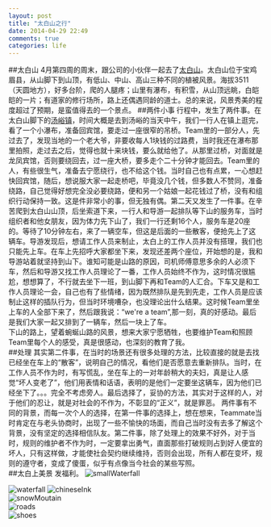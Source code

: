 ```yaml
---
layout: post
title: "太白山之行"
date: 2014-04-29 22:49
comments: true
categories: life
---
```

##太白山
4月第四周的周末，跟公司的小伙伴一起去了[太白山](http://baike.baidu.com/view/2156.htm?fr=wordsearch)。太白山位于宝鸡眉县，从山脚下到山顶，有低山、中山、高山三种不同的植被风景。海拔3511（天圆地方），好多台阶，爬的人腿疼；山里有瀑布，有积雪，从山顶远眺，白皑皑的一片；有道家的修行场所，路上还偶遇同龄的道士。总的来说，风景秀美的程度超过了预期，是蛮值得去的一个景点。 
##两件小事 
行程中，发生了两件事。在太白山脚下的[汤峪镇](http://baike.baidu.com/subview/1071930/9210654.htm?fromId=1071930&from=rdtself&fr=wordsearch)，时间大概是去到汤峪的当天中午，我们一行人在镇上逛完，看了一个小瀑布，准备回宾馆，要走过一座很窄的吊桥。Team里的一部分人，先过去了，发现当地的一个老大爷，非要收每人1块钱的过路费，当时我还在瀑布那里拍照，走过去之后，觉得也就十来块钱，要么就给他了。从那里过桥，对面就是龙凤宾馆，否则要绕回去，过一座大桥，要多走个二十分钟才能回去。Team里的人，有些很生气，准备去宁愿绕行，也不给这个钱。当时自己也有点累，一心想赶快回宾馆，随后，想说服大家一起走桥吧，毕竟没几个钱，但多数人不赞同，准备绕路，自己觉得好想完全没必要绕路，便和另一个姑娘一起花钱过了桥，没有和组织行动保持一致。这是件非常小的事，但无独有偶。第二天又发生了一件事。在辛苦爬到太白山山顶，后坐索道下来，一行人和导游一起排队等下山的服务车，当时组织者和他女朋友，因为体力先下山了，我们一行还剩16个人，服务车是20座的。等待了10分钟左右，来了一辆空车，但这是后面的一些散客，便抢先上了这辆车。导游发现后，想请工作人员来制止，太白上的工作人员并没有搭理，我们也只能先上车。在车上先招呼大家都坐下来，发现还差两个座位，开始想的是，我和导游站着就坚持到山下。谁知可能是山路的原因，司机师傅意思多余的人必须下车，然后和导游又找工作人员理论了一番，工作人员始终不作为，这时情况很尴尬，想想算了，不行就去坐下一班，到山脚下再和Team的人汇合。下车又是和工作人员理论一会，自己也有了些情绪，因为既然排队是先到先走，工作人员是应该制止这样的插队行为，但当时环境嘈杂，也没理论出什么结果。这时候Team里坐上车的人全部下来了，然后跟我说：“we're a team”,那一刻，真的好感动。最后是我们大家一起又排到了一辆车，然后一块上了车。  
下山的路上，望着蜿蜒山路的风景，想来大家宁愿牺牲，也要维护Team和照顾Team里每个人的感受，真是很感动，也深刻的教育了我。  
##处理
其实第二件事，在当时的场景还有很多处理的方法，比较直接的就是去找已经坐在车上的“散客”，说明自己的情况，看他们是否愿意去重新排队。当时，在工作人员不作为时，有写慌乱，坐在车上的一对年龄稍大的夫妇，真是让人感觉“坏人变老了”，他们用表情和话语，表明的是他们一定要坐这辆车，因为他们已经坐下了。。。完全不考虑旁人。最后选择了，妥协的方法，其实对于这样的人，对于他们的忍让，就是对社会的不作为，不彰显的“正义”，就是罪恶。
两件事有不同的背景，而每一次个人的选择，在第一件事的选择上，想在想来，Teammate当时肯定在与老头协商时，出现了一些不愉快的场面，而自己当时没有去多了解这个背景，没有坚定的选择相信队友。第二件事，除了处理上的效果不好外，对于当时，规则的维护者不作为时，一定要拿出勇气，直面那些打破规则占到好人便宜的坏人，只有这样做，才能使社会契约继续维持，否则会出现，所有人都在变坏，规则的遵守者，变成了傻蛋，似乎有点像当今社会的某些写照。  
##太白上美景
发福利。
![smallWaterfall](http://xunyanan.com/images/blog/smallWaterfall.jpg)  
<!--more-->
![waterfall](http://xunyanan.com/images/blog/waterfall.jpg) 
![chineseInk](http://xunyanan.com/images/blog/chineseInk.jpg)   
![snowMoutain](http://xunyanan.com/images/blog/snowMoutain.jpg)   
![roads](http://xunyanan.com/images/blog/roads.jpg)   
![shoes](http://xunyanan.com/images/blog/shoes.jpg)
